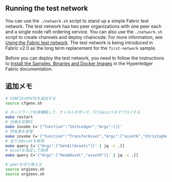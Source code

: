 ## Running the test network

You can use the `./network.sh` script to stand up a simple Fabric test network. The test network has two peer organizations with one peer each and a single node raft ordering service. You can also use the `./network.sh` script to create channels and deploy chaincode. For more information, see [Using the Fabric test network](https://hyperledger-fabric.readthedocs.io/en/latest/test_network.html). The test network is being introduced in Fabric v2.0 as the long term replacement for the `first-network` sample.

Before you can deploy the test network, you need to follow the instructions to [Install the Samples, Binaries and Docker Images](https://hyperledger-fabric.readthedocs.io/en/latest/install.html) in the Hyperledger Fabric documentation.


## 追加メモ

```sh
# CONFIGのPATHを追加する
source cfgenv.sh

# ネットワークを再構築して、チャネルを作って、CC(basic)をデプロイする
make restart
# 台帳を初期化
make invoke C='{"function":"InitLedger","Args":[]}'
# 所有者を変更
make invoke C='{"function":"TransferAsset","Args":["asset6","Christopher"]}'
# 全てのAssetを取得
make query C='{"Args":["GetAllAssets"]}' | jq -c .[]
# Assetを指定して取得
make query C='{"Args":["ReadAsset","asset6"]}' | jq -c .[]

# peerを切り替える
source org1env.sh
source org2env.sh
```